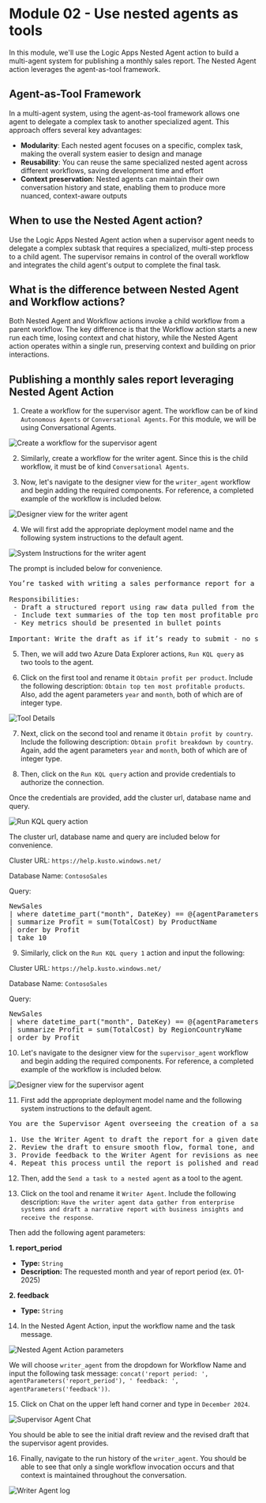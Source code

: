 # Module 02 - Use nested agents as tools
In this module, we'll use the Logic Apps Nested Agent action to build a multi-agent system for publishing a monthly sales report. The Nested Agent action leverages the agent-as-tool framework.

## Agent-as-Tool Framework

In a multi-agent system, using the agent-as-tool framework allows one agent to delegate a complex task to another specialized agent. This approach offers several key advantages:

- **Modularity**: Each nested agent focuses on a specific, complex task, making the overall system easier to design and manage
- **Reusability**: You can reuse the same specialized nested agent across different workflows, saving development time and effort
- **Context preservation**: Nested agents can maintain their own conversation history and state, enabling them to produce more nuanced, context-aware outputs

## When to use the Nested Agent action?

Use the Logic Apps Nested Agent action when a supervisor agent needs to delegate a complex subtask that requires a specialized, multi-step process to a child agent. The supervisor remains in control of the overall workflow and integrates the child agent's output to complete the final task.

## What is the difference between Nested Agent and Workflow actions?

Both Nested Agent and Workflow actions invoke a child workflow from a parent workflow. The key difference is that the Workflow action starts a new run each time, losing context and chat history, while the Nested Agent action operates within a single run, preserving context and building on prior interactions.

## Publishing a monthly sales report leveraging Nested Agent Action

1. Create a workflow for the supervisor agent. The workflow can be of kind `Autonomous Agents` or `Conversational Agents`. For this module, we will be using Conversational Agents.

![Create a workflow for the supervisor agent](./images/02_01_create_supervisor_agent.png "Create workflow for supervisor agent")

2. Similarly, create a workflow for the writer agent. Since this is the child workflow, it must be of kind `Conversational Agents`.

3. Now, let's navigate to the designer view for the `writer_agent` workflow and begin adding the required components. For reference, a completed example of the workflow is included below.

![Designer view for the writer agent](./images/02_02_writer_agent_designer.png "Designer view for the writer agent")

4. We will first add the appropriate deployment model name and the following system instructions to the default agent.

![System Instructions for the writer agent](./images/02_03_writer_agent_prompt.png "System Instructions for the writer agent")

The prompt is included below for convenience.

<pre>
You’re tasked with writing a sales performance report for a specified date range using monthly sales records, which you have access to.

Responsibilities:
 - Draft a structured report using raw data pulled from the provided tools
 - Include text summaries of the top ten most profitable products and profit breakdown by country
 - Key metrics should be presented in bullet points

Important: Write the draft as if it’s ready to submit - no suggestions or placeholders.
</pre>

5. Then, we will add two Azure Data Explorer actions, `Run KQL query` as two tools to the agent.

6. Click on the first tool and rename it `Obtain profit per product`. Include the following description: `Obtain top ten most profitable products`. Also, add the agent parameters `year` and `month`, both of which are of integer type.

![Tool Details](./images/02_04_tool_details.png "Tool Details")

7. Next, click on the second tool and rename it `Obtain profit by country`. Include the following description: `Obtain profit breakdown by country`. Again, add the agent parameters `year` and `month`, both of which are of integer type.

8. Then, click on the `Run KQL query` action and provide credentials to authorize the connection.

Once the credentials are provided, add the cluster url, database name and query.

![Run KQL query action](./images/02_05_kql_query.png "Run KQL query action")

The cluster url, database name and query are included below for convenience.

Cluster URL: `https://help.kusto.windows.net/`

Database Name: `ContosoSales`

Query:
<pre>
NewSales
| where datetime_part("month", DateKey) == @{agentParameters('month')} and datetime_part("year", DateKey) == @{agentParameters('year')}
| summarize Profit = sum(TotalCost) by ProductName
| order by Profit
| take 10
</pre>

9. Similarly, click on the `Run KQL query 1` action and input the following:

Cluster URL: `https://help.kusto.windows.net/`

Database Name: `ContosoSales`

Query:
<pre>
NewSales
| where datetime_part("month", DateKey) == @{agentParameters('month')} and datetime_part("year", DateKey) == @{agentParameters('year')}
| summarize Profit = sum(TotalCost) by RegionCountryName
| order by Profit
</pre>

10. Let's navigate to the designer view for the `supervisor_agent` workflow and begin adding the required components. For reference, a completed example of the workflow is included below.

![Designer view for the supervisor agent](./images/02_06_supervisor_agent_designer.png "Designer view for the supervisor agent")

11. First add the appropriate deployment model name and the following system instructions to the default agent.

<pre>
You are the Supervisor Agent overseeing the creation of a sales performance report.

1. Use the Writer Agent to draft the report for a given date range.
2. Review the draft to ensure smooth flow, formal tone, and concise language.
3. Provide feedback to the Writer Agent for revisions as needed.
4. Repeat this process until the report is polished and ready for submission.
</pre>

12. Then, add the `Send a task to a nested agent` as a tool to the agent.

13. Click on the tool and rename it `Writer Agent`. Include the following description: `Have the writer agent data gather from enterprise systems and draft a narrative report with business insights and receive the response`.

Then add the following agent parameters:

**1. report_period**
- **Type:** `String`
- **Description:** The requested month and year of report period (ex. 01-2025)

**2. feedback**
- **Type:** `String`

14. In the Nested Agent Action, input the workflow name and the task message.

![Nested Agent Action parameters](./images/02_07_nested_agent_action_parameters.png "Nested Agent Action parameters")

We will choose `writer_agent` from the dropdown for Workflow Name and input the following task message: `concat('report period: ', agentParameters('report_period'), ' feedback: ', agentParameters('feedback'))`.

15. Click on Chat on the upper left hand corner and type in `December 2024`.

![Supervisor Agent Chat](./images/02_08_supervisor_agent_chat.png "Supervisor Agent Chat")

You should be able to see the initial draft review and the revised draft that the supervisor agent provides.

16. Finally, navigate to the run history of the `writer_agent`. You should be able to see that only a single workflow invocation occurs and that context is maintained throughout the conversation.

![Writer Agent log](./images/02_09_writer_agent_log.png "Writer Agent log")